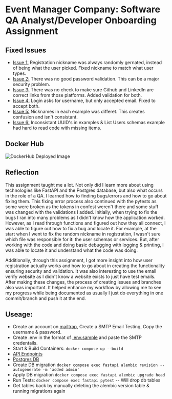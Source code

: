 # Event Manager Company: Software QA Analyst/Developer Onboarding Assignment

## Fixed Issues
* [Issue 1:](https://github.com/Jhr-4/IS218_HW10/issues/1) Registration nickname was always randomly gernated, instead of being what the user picked. Fixed nickname to match what user types.
* [Issue 2:](https://github.com/Jhr-4/IS218_HW10/issues/3) There was no good password validation. This can be a major security problem.
* [Issue 3:](https://github.com/Jhr-4/IS218_HW10/issues/5) There was no check to make sure Github and LinkedIn are correct links from those platforms. Added validation for both.
* [Issue 4:](https://github.com/Jhr-4/IS218_HW10/issues/7) Login asks for username, but only accepted email. Fixed to accept both.
* [Issue 5:](https://github.com/Jhr-4/IS218_HW10/issues/9) Nicknames in each example was differet. This creates confusion and isn't consistant.
* [Issue 6:](https://github.com/Jhr-4/IS218_HW10/issues/14) Inconsistant UUID's in examples & List Users schemas example had hard to read code with missing items.

## Docker Hub
![DockerHub Deployed Image]()

## Reflection 
This assignment taught me a lot. Not only did I learn more about using technologies like FastAPI and the Postgres database, but also what occurs in the role of a QA. I learned how to finding bugs/errors and how to go about fixing them. This fixing error process also continued with the pytests as some were broken as the tokens in confest weren't there and some stuff was changed with the validations I added. Initially, when trying to fix the bugs I ran into many problems as I didn't know how the application worked. However, as I read through functions and figured out how they all connect, I was able to figure out how to fix a bug and locate it. For example, at the start when I went to fix the random nickname in registration, I wasn't sure which file was responsible for it: the user schemas or services. But, after working with the code and doing basic debugging with logging & printing, I was able to locate it and understand what the code was doing. 

Additionally, through this assignment, I got more insight into how user registration actually works and how to go about in creating the functionality ensuring security and validation. It was also interesting to use the email verify website as I didn't know a website exists to just have test emails. After making these changes, the process of creating issues and branches also was important. It helped enhance my workflow by allowing me to see my progress while being documented as usually I just do everything in one commit/branch and push it at the end.


## Useage: 
* Create an account on [mailtrap](https://mailtrap.io/), Create a SMTP Email Testing, Copy the username & password.
* Create .env in the format of [.env.sample](https://github.com/Jhr-4/IS218_HW10/blob/main/.env.sample) and paste the SMTP credentails. 
* Start & Build Containers: `docker compose up --build`
* [API Endpoints](http://localhost/docs)
* [Postgres DB](http://localhost:5050/browser/) 
* Create DB migration `docker compose exec fastapi alembic revision --autogenerate -m 'added admin'`
* Apply DB migration `docker compose exec fastapi alembic upgrade head`
* Run Tests: `docker compose exec fastapi pytest` -- Will drop db tables
* Get tables back by manually deleting the alembic version table & running migrations again